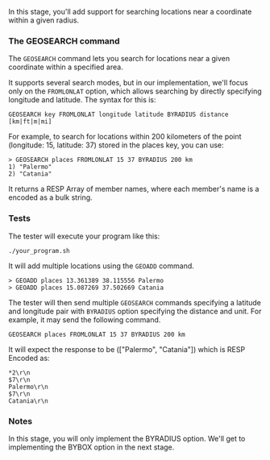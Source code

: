 In this stage, you'll add support for searching locations near a coordinate within a given radius.

### The GEOSEARCH command

The `GEOSEARCH` command lets you search for locations near a given coordinate within a specified area.

It supports several search modes, but in our implementation, we'll focus only on the `FROMLONLAT` option, which allows searching by directly specifying longitude and latitude. The syntax for this is:

```
GEOSEARCH key FROMLONLAT longitude latitude BYRADIUS distance [km|ft|m|mi]
```

For example, to search for locations within 200 kilometers of the point (longitude: 15, latitude: 37) stored in the places key, you can use:

```
> GEOSEARCH places FROMLONLAT 15 37 BYRADIUS 200 km
1) "Palermo"
2) "Catania"
```

It returns a RESP Array of member names, where each member's name is a encoded as a bulk string.

### Tests
The tester will execute your program like this:

```
./your_program.sh
```

It will add multiple locations using the `GEOADD` command.

```
> GEOADD places 13.361389 38.115556 Palermo
> GEOADD places 15.087269 37.502669 Catania
```

The tester will then send multiple `GEOSEARCH` commands specifying a latitude and longitude pair with `BYRADIUS` option specifying the distance and unit. For example, it may send the following command.

```
GEOSEARCH places FROMLONLAT 15 37 BYRADIUS 200 km
```

It will expect the response to be (["Palermo", "Catania"]) which is RESP Encoded as:

```
*2\r\n
$7\r\n
Palermo\r\n
$7\r\n
Catania\r\n
```

### Notes
In this stage, you will only implement the BYRADIUS option. We'll get to implementing the BYBOX option in the next stage.